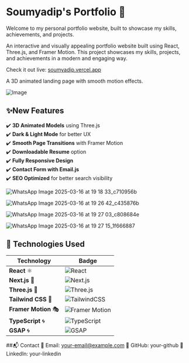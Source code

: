 # Soumyadip's Portfolio 🚀

Welcome to my personal portfolio website, built to showcase my skills, achievements, and projects.  

An interactive and visually appealing portfolio website built using React, Three.js, and Framer Motion. This project showcases my skills, projects, and achievements in a modern and engaging way.

Check it out live: [soumyadip.vercel.app](https://soumyadip.vercel.app)


A 3D animated landing page with smooth motion effects.


![Image](https://github.com/user-attachments/assets/61390433-dfb1-4ee9-9b23-8c1dd120ae47)



## ✨New Features  

✔️ **3D Animated Models** using Three.js  
✔️ **Dark & Light Mode** for better UX  
✔️ **Smooth Page Transitions** with Framer Motion  
✔️ **Downloadable Resume** option  
✔️ **Fully Responsive Design**  
✔️ **Contact Form with Email.js**  
✔️ **SEO Optimized** for better search visibility  


![WhatsApp Image 2025-03-16 at 19 18 33_c710956b](https://github.com/user-attachments/assets/e7fee52d-87cd-4579-a361-4cbefd909082)

![WhatsApp Image 2025-03-16 at 19 26 42_c435876b](https://github.com/user-attachments/assets/31656095-fa77-415b-8f8f-7fb6868255a4)

![WhatsApp Image 2025-03-16 at 19 27 03_c808684e](https://github.com/user-attachments/assets/2ef2607d-a99a-4445-9905-f72e524a601e)


![WhatsApp Image 2025-03-16 at 19 27 15_1f666887](https://github.com/user-attachments/assets/bb274efb-1bf4-4e1d-a19e-d94abbfc196b)



## 🚀 Technologies Used  

| **Technology** | **Badge** |
|--------------|----------------|
| **React** ⚛️ | ![React](https://img.shields.io/badge/React-18.2.0-blue?style=for-the-badge&logo=react&logoColor=white) |
| **Next.js** 🚀 | ![Next.js](https://img.shields.io/badge/Next.js-13-black?style=for-the-badge&logo=next.js&logoColor=white) |
| **Three.js** 🎨 | ![Three.js](https://img.shields.io/badge/Three.js-3D-red?style=for-the-badge&logo=three.js&logoColor=white) |
| **Tailwind CSS** 🎨 | ![TailwindCSS](https://img.shields.io/badge/TailwindCSS-3.0-blue?style=for-the-badge&logo=tailwindcss&logoColor=white) |
| **Framer Motion** 🎭 | ![Framer Motion](https://img.shields.io/badge/FramerMotion-Animation-pink?style=for-the-badge&logo=framer&logoColor=white) |
| **TypeScript** 🌀 | ![TypeScript](https://img.shields.io/badge/TypeScript-4.7-blue?style=for-the-badge&logo=typescript&logoColor=white) |
| **GSAP** 🌀 | ![GSAP](https://img.shields.io/badge/GSAP-Animation-green?style=for-the-badge&logo=greensock&logoColor=white) |





##📬 Contact
📧 Email: your-email@example.com
🔗 GitHub: your-github
🔗 LinkedIn: your-linkedin






